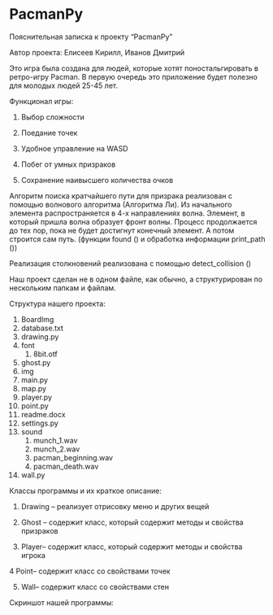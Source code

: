 # PacmanPy
Пояснительная записка к проекту “PacmanPy”

Автор проекта: Елисеев Кирилл, Иванов Дмитрий

Это игра была создана для людей, которые хотят поностальгировать в ретро-игру Pacman. В первую очередь это приложение будет полезно для молодых людей 25-45 лет.

Функционал игры:

   1. Выбор сложности

   2. Поедание точек

   3.  Удобное управление на WASD

   4.  Побег от умных призраков

   5.  Сохранение наивысшего количества очков

Алгоритм поиска кратчайшего пути для призрака реализован с помощью волнового алгоритма (Алгоритма Ли). Из начального элемента распространяется в 4-х направлениях волна. Элемент, в который пришла волна образует фронт волны. Процесс продолжается до тех пор, пока не будет достигнут конечный элемент. А потом строится сам путь. (функции found () и обработка информации print\_path ())

Реализация столкновений реализована с помощью detect\_collision ()

Наш проект сделан не в одном файле, как обычно, а структурирован по нескольким папкам и файлам.

Структура нашего проекта:

1. BoardImg
1. database.txt
1. drawing.py
1. font
   1. 8bit.otf
1. ghost.py
1. img
1. main.py
1. map.py
1. player.py
1. point.py
1. readme.docx
1. settings.py
1. sound
   1. munch\_1.wav
   1. munch\_2.wav
   1. pacman\_beginning.wav
   1. pacman\_death.wav
1. wall.py

Классы программы и их краткое описание:

   1. Drawing – реализует отрисовку меню и других вещей

   2. Ghost – содержит класс, который содержит методы и свойства призраков

   3. Player– содержит класс, который содержит методы и свойства игрока

   4 Point– содержит класс со свойствами точек

   5. Wall– содержит класс со свойствами стен



Скриншот нашей программы:
